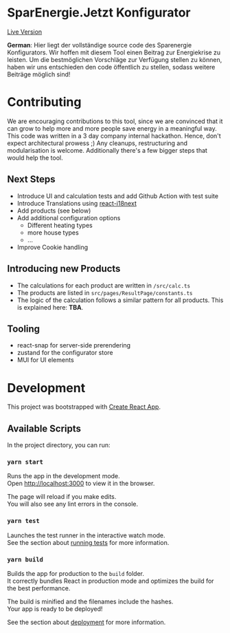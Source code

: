 # SparEnergie.Jetzt Konfigurator

[Live Version](https://sparenergie.jetzt)

__German__: 
Hier liegt der vollständige source code des Sparenergie Konfigurators. Wir hoffen mit diesem Tool einen Beitrag zur Energiekrise zu leisten. Um die bestmöglichen Vorschläge zur Verfügung stellen zu können, haben wir uns entschieden den code öffentlich zu stellen, sodass weitere Beiträge möglich sind!

# Contributing
We are encouraging contributions to this tool, since we are convinced that it can grow to help more and more people save energy in a meaningful way. 
This code was written in a 3 day company internal hackathon. Hence, don't expect architectural prowess ;) 
Any cleanups, restructuring and modularisation is welcome. Additionally there's a few bigger steps that would help the tool.

## Next Steps

* Introduce UI and calculation tests and add Github Action with test suite
* Introduce Translations using [react-i18next](https://react.i18next.com/)
* Add products (see below)
* Add additional configuration options 
	* Different heating types
	* more house types
	* ...
* Improve Cookie handling

## Introducing new Products
* The calculations for each product are written in `/src/calc.ts` 
* The products are listed in `src/pages/ResultPage/constants.ts` 
* The logic of the calculation follows a similar pattern for all products. This is explained here: **TBA**.

## Tooling
* react-snap for server-side prerendering
* zustand for the configurator store 
* MUI for UI elements

# Development
This project was bootstrapped with [Create React App](https://github.com/facebook/create-react-app).

## Available Scripts

In the project directory, you can run:

### `yarn start`

Runs the app in the development mode.\
Open [http://localhost:3000](http://localhost:3000) to view it in the browser.

The page will reload if you make edits.\
You will also see any lint errors in the console.

### `yarn test`

Launches the test runner in the interactive watch mode.\
See the section about [running tests](https://facebook.github.io/create-react-app/docs/running-tests) for more information.

### `yarn build`

Builds the app for production to the `build` folder.\
It correctly bundles React in production mode and optimizes the build for the best performance.

The build is minified and the filenames include the hashes.\
Your app is ready to be deployed!

See the section about [deployment](https://facebook.github.io/create-react-app/docs/deployment) for more information.

